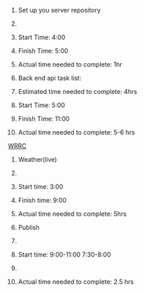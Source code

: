 1. Set up you server repository
2.
3. Start Time: 4:00
4. Finish Time: 5:00
5. Actual time needed to complete: 1hr

1. Back end api task list:
2. Estimated time needed to complete: 4hrs
3. Start Time: 5:00
4. Finish Time: 11:00
5. Actual time needed to complete: 5-6 hrs

[WRRC](https://files.slack.com/files-pri/T039KG69K-F02KZ90AF98/image_11-2-21_at_4.02_pm.jpeg)

1. Weather(live)
2.
3. Start time: 3:00
4. Finish time: 9:00
5. Actual time needed to complete: 5hrs

1. Publish
2.
3. Start time: 9:00-11:00 7:30-8:00
4.
5. Actual time needed to complete: 2.5 hrs
